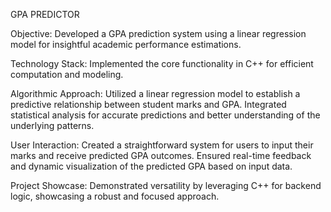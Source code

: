 GPA PREDICTOR

Objective: Developed a GPA prediction system using a linear regression model for insightful academic performance estimations.

Technology Stack: Implemented the core functionality in C++ for efficient computation and modeling.

Algorithmic Approach: Utilized a linear regression model to establish a predictive relationship between student marks and GPA.
Integrated statistical analysis for accurate predictions and better understanding of the underlying patterns.

User Interaction: Created a straightforward system for users to input their marks and receive predicted GPA outcomes.
Ensured real-time feedback and dynamic visualization of the predicted GPA based on input data.

Project Showcase: Demonstrated versatility by leveraging C++ for backend logic, showcasing a robust and focused approach.
